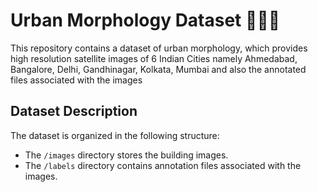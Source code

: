 # Urban Morphology Dataset 🏢🏣🏤

This repository contains a dataset of urban morphology, which provides high resolution satellite images of 6 Indian Cities namely Ahmedabad, Bangalore, Delhi, Gandhinagar, Kolkata, Mumbai and also the annotated files associated with the images

## Dataset Description

The dataset is organized in the following structure:


- The `/images` directory stores the building images.
- The `/labels` directory contains annotation files associated with the images.


